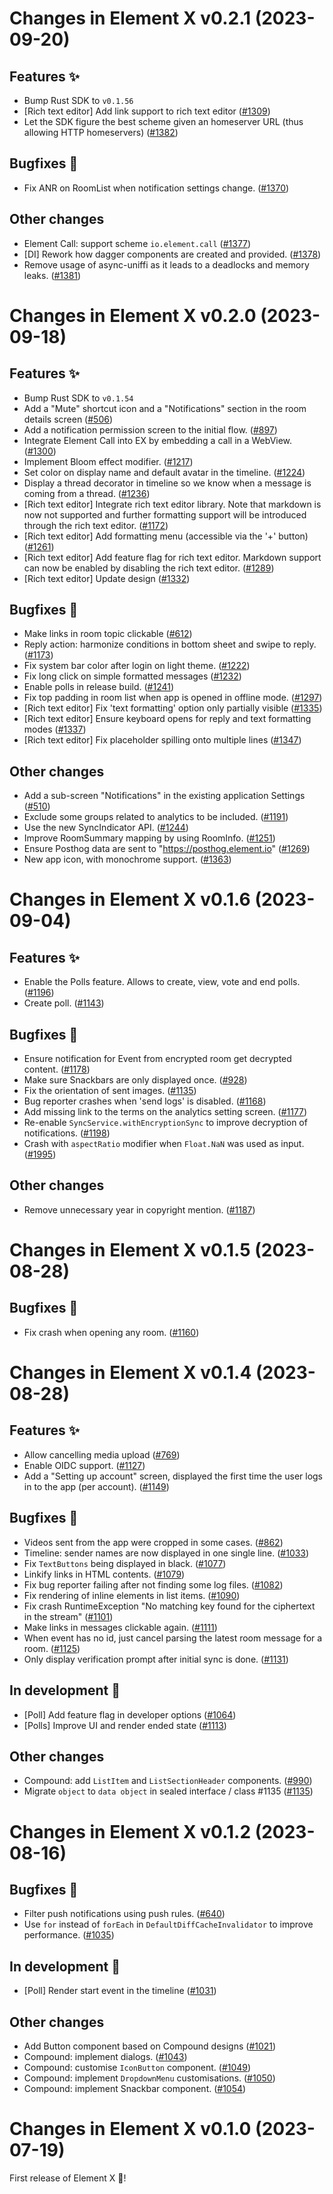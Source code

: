 Changes in Element X v0.2.1 (2023-09-20)
========================================

Features ✨
----------
 - Bump Rust SDK to `v0.1.56`
 - [Rich text editor] Add link support to rich text editor ([#1309](https://github.com/vector-im/element-x-android/issues/1309))
 - Let the SDK figure the best scheme given an homeserver URL (thus allowing HTTP homeservers) ([#1382](https://github.com/vector-im/element-x-android/issues/1382))

Bugfixes 🐛
----------
 - Fix ANR on RoomList when notification settings change. ([#1370](https://github.com/vector-im/element-x-android/issues/1370))

Other changes
-------------
 - Element Call: support scheme `io.element.call` ([#1377](https://github.com/vector-im/element-x-android/issues/1377))
 - [DI] Rework how dagger components are created and provided. ([#1378](https://github.com/vector-im/element-x-android/issues/1378))
 - Remove usage of async-uniffi as it leads to a deadlocks and memory leaks. ([#1381](https://github.com/vector-im/element-x-android/issues/1381))


Changes in Element X v0.2.0 (2023-09-18)
========================================

Features ✨
----------
 - Bump Rust SDK to `v0.1.54`
 - Add a "Mute" shortcut icon and a "Notifications" section in the room details screen ([#506](https://github.com/vector-im/element-x-android/issues/506))
 - Add a notification permission screen to the initial flow. ([#897](https://github.com/vector-im/element-x-android/issues/897))
 - Integrate Element Call into EX by embedding a call in a WebView. ([#1300](https://github.com/vector-im/element-x-android/issues/1300))
 - Implement Bloom effect modifier. ([#1217](https://github.com/vector-im/element-x-android/issues/1217))
 - Set color on display name and default avatar in the timeline. ([#1224](https://github.com/vector-im/element-x-android/issues/1224))
 - Display a thread decorator in timeline so we know when a message is coming from a thread. ([#1236](https://github.com/vector-im/element-x-android/issues/1236))
 - [Rich text editor] Integrate rich text editor library. Note that markdown is now not supported and further formatting support will be introduced through the rich text editor. ([#1172](https://github.com/vector-im/element-x-android/issues/1172))
 - [Rich text editor] Add formatting menu (accessible via the '+' button) ([#1261](https://github.com/vector-im/element-x-android/issues/1261))
 - [Rich text editor] Add feature flag for rich text editor. Markdown support can now be enabled by disabling the rich text editor. ([#1289](https://github.com/vector-im/element-x-android/issues/1289))
 - [Rich text editor] Update design ([#1332](https://github.com/vector-im/element-x-android/issues/1332))

Bugfixes 🐛
----------
 - Make links in room topic clickable ([#612](https://github.com/vector-im/element-x-android/issues/612))
 - Reply action: harmonize conditions in bottom sheet and swipe to reply. ([#1173](https://github.com/vector-im/element-x-android/issues/1173))
 - Fix system bar color after login on light theme. ([#1222](https://github.com/vector-im/element-x-android/issues/1222))
 - Fix long click on simple formatted messages ([#1232](https://github.com/vector-im/element-x-android/issues/1232))
 - Enable polls in release build. ([#1241](https://github.com/vector-im/element-x-android/issues/1241))
 - Fix top padding in room list when app is opened in offline mode. ([#1297](https://github.com/vector-im/element-x-android/issues/1297))
 - [Rich text editor] Fix 'text formatting' option only partially visible ([#1335](https://github.com/vector-im/element-x-android/issues/1335))
 - [Rich text editor] Ensure keyboard opens for reply and text formatting modes ([#1337](https://github.com/vector-im/element-x-android/issues/1337))
 - [Rich text editor] Fix placeholder spilling onto multiple lines ([#1347](https://github.com/vector-im/element-x-android/issues/1347))

Other changes
-------------
 - Add a sub-screen "Notifications" in the existing application Settings ([#510](https://github.com/vector-im/element-x-android/issues/510))
 - Exclude some groups related to analytics to be included. ([#1191](https://github.com/vector-im/element-x-android/issues/1191))
 - Use the new SyncIndicator API. ([#1244](https://github.com/vector-im/element-x-android/issues/1244))
 - Improve RoomSummary mapping by using RoomInfo. ([#1251](https://github.com/vector-im/element-x-android/issues/1251))
 - Ensure Posthog data are sent to "https://posthog.element.io" ([#1269](https://github.com/vector-im/element-x-android/issues/1269))
 - New app icon, with monochrome support. ([#1363](https://github.com/vector-im/element-x-android/issues/1363))


Changes in Element X v0.1.6 (2023-09-04)
========================================

Features ✨
----------
 - Enable the Polls feature. Allows to create, view, vote and end polls. ([#1196](https://github.com/vector-im/element-x-android/issues/1196))
- Create poll. ([#1143](https://github.com/vector-im/element-x-android/issues/1143))

Bugfixes 🐛
----------
- Ensure notification for Event from encrypted room get decrypted content. ([#1178](https://github.com/vector-im/element-x-android/issues/1178))
 - Make sure Snackbars are only displayed once. ([#928](https://github.com/vector-im/element-x-android/issues/928))
 - Fix the orientation of sent images. ([#1135](https://github.com/vector-im/element-x-android/issues/1135))
 - Bug reporter crashes when 'send logs' is disabled. ([#1168](https://github.com/vector-im/element-x-android/issues/1168))
 - Add missing link to the terms on the analytics setting screen. ([#1177](https://github.com/vector-im/element-x-android/issues/1177))
 - Re-enable `SyncService.withEncryptionSync` to improve decryption of notifications. ([#1198](https://github.com/vector-im/element-x-android/issues/1198))
 - Crash with `aspectRatio` modifier when `Float.NaN` was used as input. ([#1995](https://github.com/vector-im/element-x-android/issues/1995))

Other changes
-------------
 - Remove unnecessary year in copyright mention. ([#1187](https://github.com/vector-im/element-x-android/issues/1187))


Changes in Element X v0.1.5 (2023-08-28)
========================================

Bugfixes 🐛
----------
 - Fix crash when opening any room. ([#1160](https://github.com/vector-im/element-x-android/issues/1160))


Changes in Element X v0.1.4 (2023-08-28)
========================================

Features ✨
----------
 - Allow cancelling media upload ([#769](https://github.com/vector-im/element-x-android/issues/769))
 - Enable OIDC support. ([#1127](https://github.com/vector-im/element-x-android/issues/1127))
 - Add a "Setting up account" screen, displayed the first time the user logs in to the app (per account). ([#1149](https://github.com/vector-im/element-x-android/issues/1149))

Bugfixes 🐛
----------
 - Videos sent from the app were cropped in some cases. ([#862](https://github.com/vector-im/element-x-android/issues/862))
 - Timeline: sender names are now displayed in one single line. ([#1033](https://github.com/vector-im/element-x-android/issues/1033))
 - Fix `TextButtons` being displayed in black. ([#1077](https://github.com/vector-im/element-x-android/issues/1077))
 - Linkify links in HTML contents. ([#1079](https://github.com/vector-im/element-x-android/issues/1079))
 - Fix bug reporter failing after not finding some log files. ([#1082](https://github.com/vector-im/element-x-android/issues/1082))
 - Fix rendering of inline elements in list items. ([#1090](https://github.com/vector-im/element-x-android/issues/1090))
 - Fix crash RuntimeException "No matching key found for the ciphertext in the stream" ([#1101](https://github.com/vector-im/element-x-android/issues/1101))
 - Make links in messages clickable again. ([#1111](https://github.com/vector-im/element-x-android/issues/1111))
 - When event has no id, just cancel parsing the latest room message for a room. ([#1125](https://github.com/vector-im/element-x-android/issues/1125))
 - Only display verification prompt after initial sync is done. ([#1131](https://github.com/vector-im/element-x-android/issues/1131))

In development 🚧
----------------
 - [Poll] Add feature flag in developer options ([#1064](https://github.com/vector-im/element-x-android/issues/1064))
 - [Polls] Improve UI and render ended state ([#1113](https://github.com/vector-im/element-x-android/issues/1113))

Other changes
-------------
 - Compound: add `ListItem` and `ListSectionHeader` components. ([#990](https://github.com/vector-im/element-x-android/issues/990))
 - Migrate `object` to `data object` in sealed interface / class #1135 ([#1135](https://github.com/vector-im/element-x-android/issues/1135))


Changes in Element X v0.1.2 (2023-08-16)
========================================

Bugfixes 🐛
----------
 - Filter push notifications using push rules. ([#640](https://github.com/vector-im/element-x-android/issues/640))
 - Use `for` instead of `forEach` in `DefaultDiffCacheInvalidator` to improve performance. ([#1035](https://github.com/vector-im/element-x-android/issues/1035))

In development 🚧
----------------
 - [Poll] Render start event in the timeline ([#1031](https://github.com/vector-im/element-x-android/issues/1031))

Other changes
-------------
 - Add Button component based on Compound designs ([#1021](https://github.com/vector-im/element-x-android/issues/1021))
 - Compound: implement dialogs. ([#1043](https://github.com/vector-im/element-x-android/issues/1043))
 - Compound: customise `IconButton` component. ([#1049](https://github.com/vector-im/element-x-android/issues/1049))
 - Compound: implement `DropdownMenu` customisations. ([#1050](https://github.com/vector-im/element-x-android/issues/1050))
 - Compound: implement Snackbar component. ([#1054](https://github.com/vector-im/element-x-android/issues/1054))


Changes in Element X v0.1.0 (2023-07-19)
========================================

First release of Element X 🚀!
